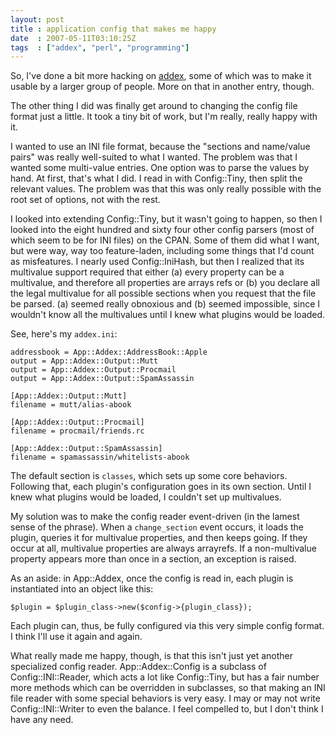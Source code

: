 ```yaml
---
layout: post
title : application config that makes me happy
date  : 2007-05-11T03:10:25Z
tags  : ["addex", "perl", "programming"]
---
```

So, I've done a bit more hacking on
[addex](http://search.cpan.org/dist/App-Addex), some of which was to make it
usable by a larger group of people.  More on that in another entry, though.

The other thing I did was finally get around to changing the config file format
just a little.  It took a tiny bit of work, but I'm really, really happy with
it.

I wanted to use an INI file format, because the "sections and name/value pairs"
was really well-suited to what I wanted.  The problem was that I wanted some
multi-value entries.  One option was to parse the values by hand.  At first,
that's what I did.  I read in with Config::Tiny, then split the relevant
values.  The problem was that this was only really possible with the root set
of options, not with the rest.

I looked into extending Config::Tiny, but it wasn't going to happen, so then I
looked into the eight hundred and sixty four other config parsers (most of
which seem to be for INI files) on the CPAN.  Some of them did what I want, but
were way, way too feature-laden, including some things that I'd count as
misfeatures.  I nearly used Config::IniHash, but then I realized that its
multivalue support required that either (a) every property can be a multivalue,
and therefore all properties are arrays refs or (b) you declare all the legal
multivalue for all possible sections when you request that the file be parsed.
(a) seemed really obnoxious and (b) seemed impossible, since I wouldn't know
all the multivalues until I knew what plugins would be loaded.

See, here's my `addex.ini`:

    addressbook = App::Addex::AddressBook::Apple
    output = App::Addex::Output::Mutt
    output = App::Addex::Output::Procmail
    output = App::Addex::Output::SpamAssassin

    [App::Addex::Output::Mutt]
    filename = mutt/alias-abook

    [App::Addex::Output::Procmail]
    filename = procmail/friends.rc

    [App::Addex::Output::SpamAssassin]
    filename = spamassassin/whitelists-abook

The default section is `classes`, which sets up some core behaviors.  Following
that, each plugin's configuration goes in its own section.  Until I knew what
plugins would be loaded, I couldn't set up multivalues.

My solution was to make the config reader event-driven (in the lamest sense of
the phrase).  When a `change_section` event occurs, it loads the plugin,
queries it for multivalue properties, and then keeps going.  If they occur at
all, multivalue properties are always arrayrefs.  If a non-multivalue property
appears more than once in a section, an exception is raised.

As an aside: in App::Addex, once the config is read in, each plugin is
instantiated into an object like this:

    $plugin = $plugin_class->new($config->{plugin_class});

Each plugin can, thus, be fully configured via this very simple config format.
I think I'll use it again and again.

What really made me happy, though, is that this isn't just yet another
specialized config reader.  App::Addex::Config is a subclass of
Config::INI::Reader, which acts a lot like Config::Tiny, but has a fair number
more methods which can be overridden in subclasses, so that making an INI file
reader with some special behaviors is very easy.  I may or may not write
Config::INI::Writer to even the balance.  I feel compelled to, but I don't
think I have any need.

